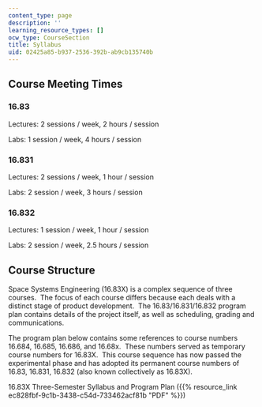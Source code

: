 ```yaml
---
content_type: page
description: ''
learning_resource_types: []
ocw_type: CourseSection
title: Syllabus
uid: 02425a85-b937-2536-392b-ab9cb135740b
---
```


Course Meeting Times
--------------------

### 16.83

Lectures: 2 sessions / week, 2 hours / session

Labs: 1 session / week, 4 hours / session

### 16.831

Lectures: 2 sessions / week, 1 hour / session

Labs: 2 session / week, 3 hours / session

### 16.832

Lectures: 1 session / week, 1 hour / session

Labs: 2 session / week, 2.5 hours / session

Course Structure
----------------

Space Systems Engineering (16.83X) is a complex sequence of three courses.  The focus of each course differs because each deals with a distinct stage of product development.  The 16.83/16.831/16.832 program plan contains details of the project itself, as well as scheduling, grading and communications.

The program plan below contains some references to course numbers 16.684, 16.685, 16.686, and 16.68x.  These numbers served as temporary course numbers for 16.83X.  This course sequence has now passed the experimental phase and has adopted its permanent course numbers of 16.83, 16.831, 16.832 (also known collectively as 16.83X).

16.83X Three-Semester Syllabus and Program Plan ({{% resource_link ec828fbf-9c1b-3438-c54d-733462acf81b "PDF" %}})